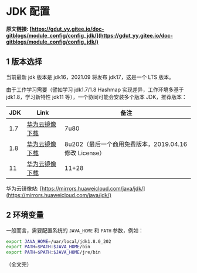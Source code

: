 # JDK 配置

**原文链接: [https://gdut_yy.gitee.io/doc-gitblogs/module_config/config_jdk/](https://gdut_yy.gitee.io/doc-gitblogs/module_config/config_jdk/)**

## 1 版本选择

当前最新 jdk 版本是 jdk16，2021.09 将发布 jdk17，这是一个 LTS 版本。

由于工作学习需要（譬如学习 jdk1.7/1.8 Hashmap 实现差异，工作环境多基于 jdk1.8，学习新特性 jdk11 等），一个协同可能会安装多个版本 JDK，推荐版本：

| JDK | Link                                                                                       | 备注                                                   |
| --- | ------------------------------------------------------------------------------------------ | ------------------------------------------------------ |
| 1.7 | [华为云镜像下载](https://mirrors.huaweicloud.com/java/jdk/7u80-b15/jdk-7u80-windows-x64.exe)   | 7u80                                                   |
| 1.8 | [华为云镜像下载](https://mirrors.huaweicloud.com/java/jdk/8u202-b08/jdk-8u202-windows-x64.exe) | 8u202（最后一个商用免费版本，2019.04.16 修改 License） |
| 11  | [华为云镜像下载](https://mirrors.huaweicloud.com/java/jdk/11+28/jdk-11_windows-x64_bin.zip)    | 11+28                                                  |

华为云镜像站: [https://mirrors.huaweicloud.com/java/jdk/](https://mirrors.huaweicloud.com/java/jdk/)

## 2 环境变量

一般而言，需要配置系统的 `JAVA_HOME` 和 `PATH` 参数，例如：

```sh
export JAVA_HOME=/uar/local/jdk1.8.0_202
export PATH=$PATH:$JAVA_HOME/bin
export PATH=$PATH:$JAVA_HOME/jre/bin
```

（全文完）
